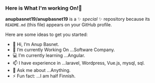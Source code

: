### Here is What I'm working On!👋


**anupbasnet19/anupbasnet19** is a ✨ _special_ ✨ repository because its `README.md` (this file) appears on your GitHub profile.

Here are some ideas to get you started:

- 👋 Hi, I’m Anup Basnet.
- 👀 I’m currently Working On ...Software Company.
- 💻 I’m currently learning ...Angular.
- 📫 I have experience in ...laravel, Wordpress, Vue.js, mysql, sql.
- 💬 Ask me about ...Anything.
- ⚡ Fun fact: ...I am half Finnish.
